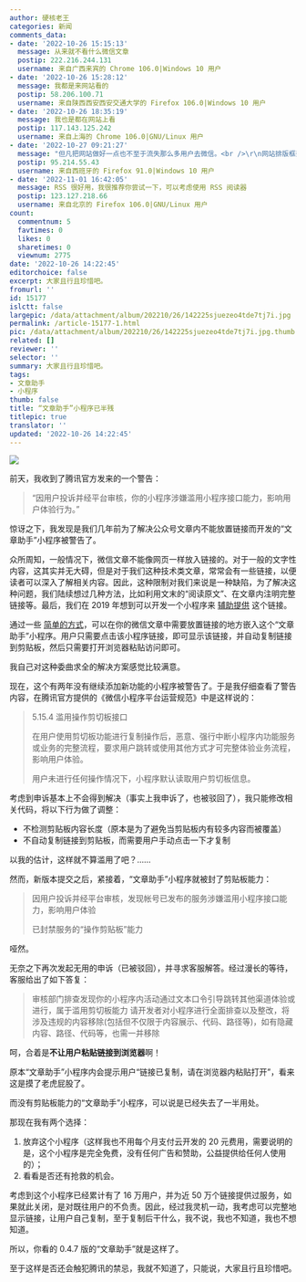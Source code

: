 ```yaml
---
author: 硬核老王
categories: 新闻
comments_data:
- date: '2022-10-26 15:15:13'
  message: 从来就不看什么微信文章
  postip: 222.216.244.131
  username: 来自广西来宾的 Chrome 106.0|Windows 10 用户
- date: '2022-10-26 15:28:12'
  message: 我都是来网站看的
  postip: 58.206.100.71
  username: 来自陕西西安西安交通大学的 Firefox 106.0|Windows 10 用户
- date: '2022-10-26 18:35:19'
  message: 我也是都在网站上看
  postip: 117.143.125.242
  username: 来自上海的 Chrome 106.0|GNU/Linux 用户
- date: '2022-10-27 09:21:27'
  message: "但凡把网站做好一点也不至于流失那么多用户去微信。<br />\r\n网站排版框架过时了，平板浏览体验一言难尽"
  postip: 95.214.55.43
  username: 来自西班牙的 Firefox 91.0|Windows 10 用户
- date: '2022-11-01 16:42:05'
  message: RSS 很好用，我很推荐你尝试一下，可以考虑使用 RSS 阅读器
  postip: 123.127.218.66
  username: 来自北京的 Firefox 106.0|GNU/Linux 用户
count:
  commentnum: 5
  favtimes: 0
  likes: 0
  sharetimes: 0
  viewnum: 2775
date: '2022-10-26 14:22:45'
editorchoice: false
excerpt: 大家且行且珍惜吧。
fromurl: ''
id: 15177
islctt: false
largepic: /data/attachment/album/202210/26/142225sjuezeo4tde7tj7i.jpg
permalink: /article-15177-1.html
pic: /data/attachment/album/202210/26/142225sjuezeo4tde7tj7i.jpg.thumb.jpg
related: []
reviewer: ''
selector: ''
summary: 大家且行且珍惜吧。
tags:
- 文章助手
- 小程序
thumb: false
title: “文章助手”小程序已半残
titlepic: true
translator: ''
updated: '2022-10-26 14:22:45'
---
```


![](/data/attachment/album/202210/26/142225sjuezeo4tde7tj7i.jpg)


前天，我收到了腾讯官方发来的一个警告：



> 
> “因用户投诉并经平台审核，你的小程序涉嫌滥用小程序接口能力，影响用户体验行为。”
> 
> 
> 


惊讶之下，我发现是我们几年前为了解决公众号文章内不能放置链接而开发的“文章助手”小程序被警告了。


众所周知，一般情况下，微信文章不能像网页一样放入链接的。对于一般的文字性内容，这其实并无大碍，但是对于我们这种技术类文章，常常会有一些链接，以便读者可以深入了解相关内容。因此，这种限制对我们来说是一种缺陷，为了解决这种问题，我们陆续想过几种方法，比如利用文末的“阅读原文”、在文章内注明完整链接等。最后，我们在 2019 年想到可以开发一个小程序来 [辅助提供](/article-10838-1.html) 这个链接。


通过一些 [简单的方式](/article-10896-1.html)，可以在你的微信文章中需要放置链接的地方嵌入这个“文章助手”小程序。用户只需要点击该小程序链接，即可显示该链接，并自动复制链接到剪贴板，然后只需要打开浏览器粘贴访问即可。


我自己对这种委曲求全的解决方案感觉比较满意。


现在，这个有两年没有继续添加新功能的小程序被警告了。于是我仔细查看了警告内容，在腾讯官方提供的《微信小程序平台运营规范》中是这样说的：



> 
> 5.15.4 滥用操作剪切板接口
> 
> 
> 在用户使用剪切板功能进行复制操作后，恶意、强行中断小程序内功能服务或业务的完整流程，要求用户跳转或使用其他方式才可完整体验业务流程，影响用户体验。
> 
> 
> 用户未进行任何操作情况下，小程序默认读取用户剪切板信息。
> 
> 
> 


考虑到申诉基本上不会得到解决（事实上我申诉了，也被驳回了），我只能修改相关代码，将以下行为做了调整：


* 不检测剪贴板内容长度（原本是为了避免当剪贴板内有较多内容而被覆盖）
* 不自动复制链接到剪贴板，而需要用户手动点击一下才复制


以我的估计，这样就不算滥用了吧？……


然而，新版本提交之后，紧接着，“文章助手”小程序就被封了剪贴板能力：



> 
> 因用户投诉并经平台审核，发现帐号已发布的服务涉嫌滥用小程序接口能力，影响用户体验
> 
> 
> 已封禁服务的“操作剪贴板”能力
> 
> 
> 


哑然。


无奈之下再次发起无用的申诉（已被驳回），并寻求客服解答。经过漫长的等待，客服给出了如下答复：



> 
> 审核部门排查发现你的小程序内活动通过文本口令引导跳转其他渠道体验或进行，属于滥用剪切板能力 请开发者对小程序进行全面排查以及整改，将涉及违规的内容移除(包括但不仅限于内容展示、代码、路径等)，如有隐藏内容、路径、代码等，也需一并移除
> 
> 
> 


呵，合着是**不让用户粘贴链接到浏览器**啊！


原本“文章助手”小程序内会提示用户“链接已复制，请在浏览器内粘贴打开”，看来这是摸了老虎屁股了。


而没有剪贴板能力的“文章助手”小程序，可以说是已经失去了一半用处。


那现在我有两个选择：


1. 放弃这个小程序（这样我也不用每个月支付云开发的 20 元费用，需要说明的是，这个小程序是完全免费，没有任何广告和赞助，公益提供给任何人使用的）；
2. 看看是否还有抢救的机会。


考虑到这个小程序已经累计有了 16 万用户，并为近 50 万个链接提供过服务，如果就此关闭，是对既往用户的不负责。因此，经过我灵机一动，我考虑可以完整地显示链接，让用户自己复制，至于复制后干什么，我不说，我也不知道，我也不想知道。


所以，你看的 0.4.7 版的“文章助手”就是这样了。


至于这样是否还会触犯腾讯的禁忌，我就不知道了，只能说，大家且行且珍惜吧。